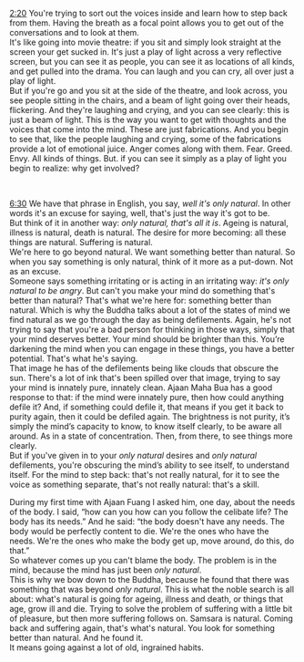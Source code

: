 [2:20](https://youtu.be/9NAgQispd64?t=140) You're trying to sort out the voices inside and learn how to step back from them. Having the breath as a focal point allows you to get out of the conversations and to look at them.  
It's like going into movie theatre: if you sit and simply look straight at the screen your get sucked in. It's just a play of light across a very reflective screen, but you can see it as people, you can see it as locations of all kinds, and get pulled into the drama. You can laugh and you can cry, all over just a play of light.  
But if you're go and you sit at the side of the theatre, and look across, you see people sitting in the chairs, and a beam of light going over their heads, flickering. And they're laughing and crying, and you can see clearly: this is just a beam of light. This is the way you want to get with thoughts and the voices that come into the mind. These are just fabrications. And you begin to see that, like the people laughing and crying, some of the fabrications provide a lot of emotional juice. Anger comes along with them. Fear. Greed. Envy. All kinds of things. But. if you can see it simply as a play of light you begin to realize: why get involved? 

 &nbsp;

[6:30](https://youtu.be/9NAgQispd64?t=390) We have that phrase in English, you say, *well it's only natural*. In other words it's an excuse for saying, well, that's just the way it's got to be.  
But think of it in another way: *only natural, that's all it is*. Ageing is natural, illness is natural, death is natural. The desire for more becoming: all these things are natural. Suffering is natural.  
We're here to go beyond natural. We want something better than natural. So when you say something is only natural, think of it more as a put-down. Not as an excuse.  
Someone says something irritating or is acting in an irritating way: *it's only natural to be angry*. But can't you make your mind do something that's better than natural? That's what we're here for: something better than natural. Which is why the Buddha talks about a lot of the states of mind we find natural as we go through the day as being defilements. Again, he's not trying to say that you're a bad person for thinking in those ways, simply that your mind deserves better. Your mind should be brighter than this. You’re darkening the mind when you can engage in these things, you have a better potential. That's what he's saying.  
That image he has of the defilements being like clouds that obscure the sun. There's a lot of ink that's been spilled over that image, trying to say your mind is innately pure, innately clean. Ajaan Maha Bua has a good response to that: if the mind were innately pure, then how could anything defile it? And, if something could defile it, that means if you get it back to purity again, then it could be defiled again. The brightness is not purity, it’s simply the mind’s capacity to know, to know itself clearly, to be aware all around. As in a state of concentration. Then, from there, to see things more clearly.  
But if you've given in to your *only natural* desires and *only natural* defilements, you're obscuring the mind’s ability to see itself, to understand itself. For the mind to step back: that's not really natural, for it to see the voice as something separate, that's not really natural: that's a skill. 

During my first time with Ajaan Fuang I asked him, one day, about the needs of the body. I said, “how can you how can you follow the celibate life? The body has its needs.” And he said: “the body doesn't have any needs. The body would be perfectly content to die. We're the ones who have the needs. We're the ones who make the body get up, move around, do this, do that.”  
So whatever comes up you can't blame the body. The problem is in the mind, because the mind has just been *only natural*.  
This is why we bow down to the Buddha, because he found that there was something that was beyond *only natural*.  This is what the noble search is all about: what's natural is going for ageing, illness and death, or things that age, grow ill and die. Trying to solve the problem of suffering with a little bit of pleasure, but then more suffering follows on. Samsara is natural. Coming back and suffering again, that's what's natural. You look for something better than natural. And he found it.  
It means going against a lot of old, ingrained habits.